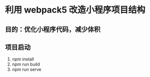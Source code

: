 # 利用 webpack5 改造小程序项目结构

## 目的：优化小程序代码，减少体积

## 项目启动
 1. npm install 
 2. npm run build
 3. npm run serve